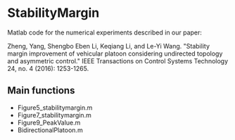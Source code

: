 # StabilityMargin

Matlab code for the numerical experiments described in our paper:

Zheng, Yang, Shengbo Eben Li, Keqiang Li, and Le-Yi Wang. "Stability margin improvement of vehicular platoon considering undirected topology and asymmetric control." IEEE Transactions on Control Systems Technology 24, no. 4 (2016): 1253-1265.

## Main functions
* Figure5_stabilitymargin.m
* Figure7_stabilitymargin.m
* Figure9_PeakValue.m
* BidirectionalPlatoon.m
